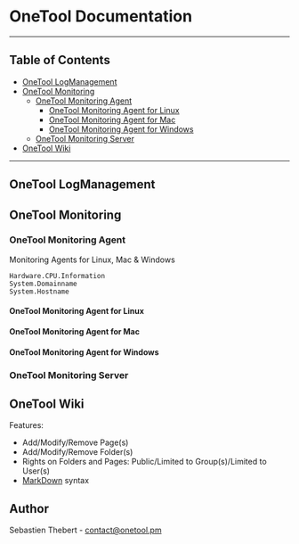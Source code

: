 OneTool Documentation
=====================

-----

## Table of Contents

- [OneTool LogManagement](#onetool-logmanagement)
- [OneTool Monitoring](#onetool-monitoring)
    - [OneTool Monitoring Agent](#onetool-monitoring-agent)
       - [OneTool Monitoring Agent for Linux](#onetool-monitoring-agent-for-linux)
       - [OneTool Monitoring Agent for Mac](#onetool-monitoring-agent-for-mac)
       - [OneTool Monitoring Agent for Windows](#onetool-monitoring-agent-for-windows)
    - [OneTool Monitoring Server](#onetool-monitoring-server)
- [OneTool Wiki](#onetool-wiki)

-----

## OneTool LogManagement


## OneTool Monitoring

### OneTool Monitoring Agent

Monitoring Agents for Linux, Mac & Windows

```
Hardware.CPU.Information
System.Domainname
System.Hostname
```

#### OneTool Monitoring Agent for Linux

#### OneTool Monitoring Agent for Mac

#### OneTool Monitoring Agent for Windows

### OneTool Monitoring Server


## OneTool Wiki

Features:

  * Add/Modify/Remove Page(s)
  * Add/Modify/Remove Folder(s)
  * Rights on Folders and Pages: Public/Limited to Group(s)/Limited to User(s)
  * [MarkDown](http://daringfireball.net/projects/markdown/) syntax


## Author

Sebastien Thebert - contact@onetool.pm
